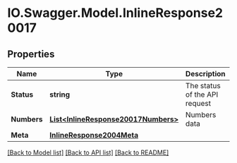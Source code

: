 # IO.Swagger.Model.InlineResponse20017
## Properties

Name | Type | Description | Notes
------------ | ------------- | ------------- | -------------
**Status** | **string** | The status of the API request | [optional] 
**Numbers** | [**List&lt;InlineResponse20017Numbers&gt;**](InlineResponse20017Numbers.md) | Numbers data | [optional] 
**Meta** | [**InlineResponse2004Meta**](InlineResponse2004Meta.md) |  | [optional] 

[[Back to Model list]](../README.md#documentation-for-models) [[Back to API list]](../README.md#documentation-for-api-endpoints) [[Back to README]](../README.md)

